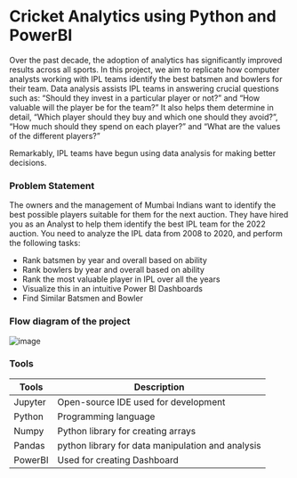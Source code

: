 # Cricket Analytics using Python and PowerBI
Over the past decade, the adoption of analytics has significantly improved results across all sports. In this project, we aim to replicate how computer analysts working with IPL teams identify the best batsmen and bowlers for their team. Data analysis assists IPL teams in answering crucial questions such as: “Should they invest in a particular player or not?” and “How valuable will the player be for the team?” It also helps them determine in detail, “Which player should they buy and which one should they avoid?”, “How much should they spend on each player?” and “What are the values of the different players?”

Remarkably, IPL teams have begun using data analysis for making better decisions.
### Problem Statement
The owners and the management of Mumbai Indians want to identify the best possible players suitable for them for the next auction. They have hired you as an Analyst to help them identify the best IPL team for the 2022 auction. You need to analyze the IPL data from 2008 to 2020, and perform the following tasks:
- Rank batsmen by year and overall based on ability
- Rank bowlers by year and overall based on ability
- Rank the most valuable player in IPL over all the years
- Visualize this in an intuitive Power BI Dashboards
- Find Similar Batsmen and Bowler

### Flow diagram of the project
![image](https://i.ibb.co/zs0N8Vx/FLow.png)

### Tools
| Tools | Description |
| ------ | ------ |
| Jupyter | Open-source IDE used for development |
| Python | Programming language |
| Numpy | Python library for creating arrays |
| Pandas | python library for data manipulation and analysis |
| PowerBI | Used for creating Dashboard |
